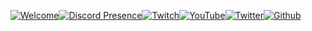 [![Welcome](https://i.imgur.com/hAr807k.png)]()[![Discord Presence](https://lanyard-badge.vercel.app/api/422274807732633604?animated=true&theme=light&borderRadius=0&showNothing=false&bg=ffffff&type=vertical&hideDiscrim=true&hideBadges=true&hideStatus=true)](https://discord.gg/CKNAftY)[![Twitch](https://i.imgur.com/MWBvLAs.png)](https://twitch.tv/hexalitylp)[![YouTube](https://i.imgur.com/r9usCwO.png)](https://youtube.com/hexality)[![Twitter](https://i.imgur.com/I7BvC5P.png)](https://twitter.com/HexalityM)[![Github](https://i.imgur.com/I3qhCkL.png)](https://github.com/hexality)

<!--[![Signature](http://lemmmy.pw/osusig/sig.php?colour=hexffffff&uname=-%20Hexality%20-&removeavmargin&darkheader&onlineindicator=undefined&xpbar&xpbarhex)](https://osu.ppy.sh/users/9363161)-->
